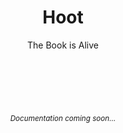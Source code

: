<h1 align=center>Hoot</h1>
<div align=center>
  The Book is Alive
</div>
<br><br><br><br><br><br>
<div align=center>
    <sub><i>Documentation coming soon…</i></sub>
</div>
<br><br><br><br><br><br>
